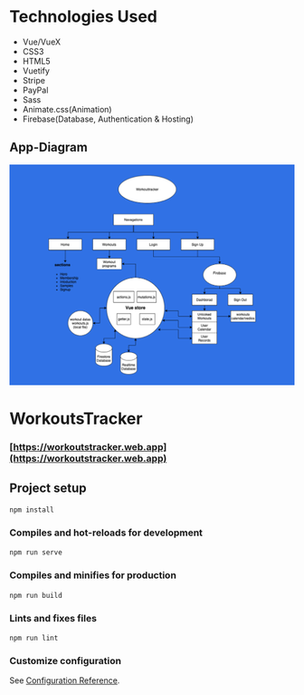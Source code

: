 # Technologies Used
* Vue/VueX
* CSS3
* HTML5
* Vuetify
* Stripe
* PayPal
* Sass
* Animate.css(Animation)
* Firebase(Database, Authentication & Hosting)

## App-Diagram 
![Screenshot](./Diagram.jpg)

# WorkoutsTracker
### [https://workoutstracker.web.app](https://workoutstracker.web.app)


## Project setup
```
npm install
```

### Compiles and hot-reloads for development
```
npm run serve
```

### Compiles and minifies for production
```
npm run build
```

### Lints and fixes files
```
npm run lint
```

### Customize configuration
See [Configuration Reference](https://cli.vuejs.org/config/).
